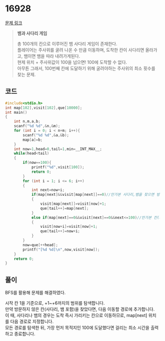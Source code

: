 # 16928

[문제 링크](https://www.acmicpc.net/problem/16928)

> __뱀과 사다리 게임__
>
> 총 100개의 칸으로 이루어진 뱀 사다리 게임이 존재한다.  
> 플레이어는 주사위를 굴려 나온 수 만큼 이동하며, 도착한 칸이 사다리면 올라가고, 뱀이면 뱀을 따라 내려가게된다.  
> 현제 위치 + 주사위값이 100을 넘으면! 100에 도착할 수 없다.  
> 아무튼 그래서, 100번째 칸에 도달하기 위해 굴려야하는 주사위의 최소 횟수를 찾는 문제.  

## 코드

```c
#include<stdio.h>
int map[102],visit[102],que[10000];
int main()
{
    int n,m,a,b;
    scanf("%d %d",&n,&m);
    for (int i = 0; i < n+m; i++){
        scanf("%d %d",&a,&b);
        map[a]=b;
    }
    int now=1,head=0,tail=1,min=__INT_MAX__;
    while(head<tail)
    {
        if(now==100){
            printf("%d",visit[100]);
            return 0;
        }
        for (int i = 1; i <= 6; i++)
        {
            int next=now+i;
            if(map[next]&&visit[map[next]]==0)//안가본 사다리,뱀을 찾으면 방문하기
            {
                visit[map[next]]=visit[now]+1;
                que[tail++]=map[next];
            }
            else if(map[next]==0&&visit[next]==0&&next<=100)//안가본 칸(사다리, 뱀 아님)을 찾으면 방문하기
            {
                visit[now+i]=visit[now]+1;
                que[tail++]=now+i;
            }
        }
        now=que[++head];
        printf("[%d %d]\n",now,visit[now]);
    }
    return 0;
}
```

## 풀이

BFS를 활용해 문제를 해결하였다.  

시작 칸 1을 기준으로, +1~+6까지의 범위를 탐색합니다.  
만약 방문하지 않은 칸(사다리, 뱀 포함)을 찾았다면, 다음 이동할 경로에 추가합니다.  
이 때, 사다리나 뱀의 경우는 도착 즉시 가리키는 칸으로 이동하므로, map\[next\] 위치를 다음 경로로 지정합니다.  
모든 경로를 탐색한 뒤, 가장 먼저 목적지인 100에 도달했다면 걸리는 최소 시간을 출력하고 종료합니다.  
